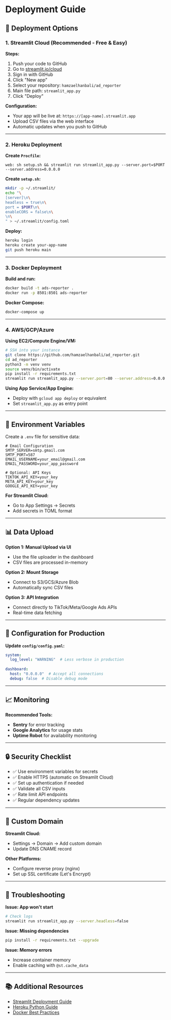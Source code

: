 # Deployment Guide

## 🚀 Deployment Options

### 1. **Streamlit Cloud** (Recommended - Free & Easy)

**Steps:**
1. Push your code to GitHub
2. Go to [streamlit.io/cloud](https://streamlit.io/cloud)
3. Sign in with GitHub
4. Click "New app"
5. Select your repository: `hamzaelhanbali/ad_reporter`
6. Main file path: `streamlit_app.py`
7. Click "Deploy"

**Configuration:**
- Your app will be live at: `https://[app-name].streamlit.app`
- Upload CSV files via the web interface
- Automatic updates when you push to GitHub

---

### 2. **Heroku Deployment**

**Create `Procfile`:**
```
web: sh setup.sh && streamlit run streamlit_app.py --server.port=$PORT --server.address=0.0.0.0
```

**Create `setup.sh`:**
```bash
mkdir -p ~/.streamlit/
echo "\
[server]\n\
headless = true\n\
port = $PORT\n\
enableCORS = false\n\
\n\
" > ~/.streamlit/config.toml
```

**Deploy:**
```bash
heroku login
heroku create your-app-name
git push heroku main
```

---

### 3. **Docker Deployment**

**Build and run:**
```bash
docker build -t ads-reporter .
docker run -p 8501:8501 ads-reporter
```

**Docker Compose:**
```bash
docker-compose up
```

---

### 4. **AWS/GCP/Azure**

**Using EC2/Compute Engine/VM:**
```bash
# SSH into your instance
git clone https://github.com/hamzaelhanbali/ad_reporter.git
cd ad_reporter
python3 -m venv venv
source venv/bin/activate
pip install -r requirements.txt
streamlit run streamlit_app.py --server.port=80 --server.address=0.0.0.0
```

**Using App Service/App Engine:**
- Deploy with `gcloud app deploy` or equivalent
- Set `streamlit_app.py` as entry point

---

## 🔐 Environment Variables

Create a `.env` file for sensitive data:

```env
# Email Configuration
SMTP_SERVER=smtp.gmail.com
SMTP_PORT=587
EMAIL_USERNAME=your_email@gmail.com
EMAIL_PASSWORD=your_app_password

# Optional: API Keys
TIKTOK_API_KEY=your_key
META_API_KEY=your_key
GOOGLE_API_KEY=your_key
```

**For Streamlit Cloud:**
- Go to App Settings → Secrets
- Add secrets in TOML format

---

## 📊 Data Upload

**Option 1: Manual Upload via UI**
- Use the file uploader in the dashboard
- CSV files are processed in-memory

**Option 2: Mount Storage**
- Connect to S3/GCS/Azure Blob
- Automatically sync CSV files

**Option 3: API Integration**
- Connect directly to TikTok/Meta/Google Ads APIs
- Real-time data fetching

---

## 🔧 Configuration for Production

**Update `config/config.yaml`:**
```yaml
system:
  log_level: "WARNING"  # Less verbose in production
  
dashboard:
  host: "0.0.0.0"  # Accept all connections
  debug: false  # Disable debug mode
```

---

## 📈 Monitoring

**Recommended Tools:**
- **Sentry** for error tracking
- **Google Analytics** for usage stats
- **Uptime Robot** for availability monitoring

---

## 🔒 Security Checklist

- ✅ Use environment variables for secrets
- ✅ Enable HTTPS (automatic on Streamlit Cloud)
- ✅ Set up authentication if needed
- ✅ Validate all CSV inputs
- ✅ Rate limit API endpoints
- ✅ Regular dependency updates

---

## 📱 Custom Domain

**Streamlit Cloud:**
- Settings → Domain → Add custom domain
- Update DNS CNAME record

**Other Platforms:**
- Configure reverse proxy (nginx)
- Set up SSL certificate (Let's Encrypt)

---

## 🐛 Troubleshooting

**Issue: App won't start**
```bash
# Check logs
streamlit run streamlit_app.py --server.headless=false
```

**Issue: Missing dependencies**
```bash
pip install -r requirements.txt --upgrade
```

**Issue: Memory errors**
- Increase container memory
- Enable caching with `@st.cache_data`

---

## 📚 Additional Resources

- [Streamlit Deployment Guide](https://docs.streamlit.io/streamlit-community-cloud/get-started/deploy-an-app)
- [Heroku Python Guide](https://devcenter.heroku.com/articles/getting-started-with-python)
- [Docker Best Practices](https://docs.docker.com/develop/dev-best-practices/)

